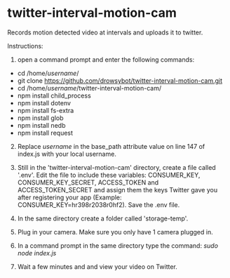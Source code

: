# twitter-interval-motion-cam
Records motion detected video at intervals and uploads it to twitter.

Instructions:

1. open a command prompt and enter the following commands:

  - cd /home/*username*/
  - git clone https://github.com/drowsybot/twitter-interval-motion-cam.git
  - cd /home/*username*/twitter-interval-motion-cam/
  - npm install child_process
  - npm install dotenv
  - npm install fs-extra
  - npm install glob
  - npm install nedb
  - npm install request
  
2. Replace *username* in the base_path attribute value on line 147 of index.js with your local username.

3. Still in the 'twitter-interval-motion-cam' directory, create a file called '.env'. Edit the file to include these variables: CONSUMER_KEY, CONSUMER_KEY_SECRET, ACCESS_TOKEN and ACCESS_TOKEN_SECRET and assign them the keys Twitter gave you after registering your app (Example: CONSUMER_KEY=hr398r2038r0hf2). Save the .env file.

4. In the same directory create a folder called 'storage-temp'.
  
4. Plug in your camera. Make sure you only have 1 camera plugged in.
  
5. In a command prompt in the same directory type the command: *sudo node index.js*

5. Wait a few minutes and and view your video on Twitter.
